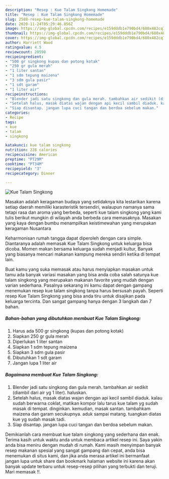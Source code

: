 ```yaml
---
description: "Resep : Kue Talam Singkong Homemade"
title: "Resep : Kue Talam Singkong Homemade"
slug: 2588-resep-kue-talam-singkong-homemade
date: 2020-11-24T05:29:46.856Z
image: https://img-global.cpcdn.com/recipes/e159dddb1e790bd4/680x482cq70/kue-talam-singkong-foto-resep-utama.jpg
thumbnail: https://img-global.cpcdn.com/recipes/e159dddb1e790bd4/680x482cq70/kue-talam-singkong-foto-resep-utama.jpg
cover: https://img-global.cpcdn.com/recipes/e159dddb1e790bd4/680x482cq70/kue-talam-singkong-foto-resep-utama.jpg
author: Harriett Wood
ratingvalue: 4.5
reviewcount: 20598
recipeingredient:
- "500 gr singkong kupas dan potong kotak"
- "250 gr gula merah"
- "1 liter santan"
- "1 sdm tepung maizena"
- "3 sdm gula pasir"
- "1 sdt garam"
- "1 liter air"
recipeinstructions:
- "Blender jadi satu singkong dan gula merah. tambahkan air sedikit (diambil dari air yg 1 liter). haluskan."
- "Setelah halus, masak diatas wajan dengan api kecil sambil diaduk. kalau sudah berwarna coklat, matikan kompor lalu tarus kue talam yg sudah masak di tempat. dinginkan. kemudian, masak santan. tambahkam maizena dan garam secukupnya. aduk sampai matang. tuangkan diatas kue yg sudah masak tadi."
- "Siap disantap. jangan lupa cuci tangan dan berdoa sebelum makan."
categories:
- Recipe
tags:
- kue
- talam
- singkong

katakunci: kue talam singkong 
nutrition: 228 calories
recipecuisine: American
preptime: "PT29M"
cooktime: "PT34M"
recipeyield: "3"
recipecategory: Dinner

---
```



![Kue Talam Singkong](https://img-global.cpcdn.com/recipes/e159dddb1e790bd4/680x482cq70/kue-talam-singkong-foto-resep-utama.jpg)

Masakan adalah keragaman budaya yang setidaknya kita lestarikan karena setiap daerah memiliki karasteristik tersendiri, walaupun namanya sama tetapi rasa dan aroma yang berbeda, seperti kue talam singkong yang kami tulis berikut mungkin di wilayah anda berbeda cara memasaknya. Masakan yang kaya dengan bumbu menampilkan keistimewahan yang merupakan keragaman Nusantara

Keharmonisan rumah tangga dapat diperoleh dengan cara simple. Diantaranya adalah memasak Kue Talam Singkong untuk keluarga bisa dicoba. Momen makan bersama keluarga sudah menjadi kultur, Banyak yang biasanya mencari makanan kampung mereka sendiri ketika di tempat lain.



Buat kamu yang suka memasak atau harus menyiapkan masakan untuk tamu ada banyak variasi masakan yang bisa anda coba salah satunya kue talam singkong yang merupakan makanan favorite yang mudah dengan varian sederhana. Pasalnya sekarang ini kamu dapat dengan gampang menemukan resep kue talam singkong tanpa harus bersusah payah.
Seperti resep Kue Talam Singkong yang bisa anda tiru untuk disajikan pada keluarga tercinta. Dan sangat gampang hanya dengan 3 langkah dan 7 bahan.


<!--inarticleads1-->

##### Bahan-bahan yang dibutuhkan membuat Kue Talam Singkong:

1. Harus ada 500 gr singkong (kupas dan potong kotak)
1. Siapkan 250 gr gula merah
1. Diperlukan 1 liter santan
1. Siapkan 1 sdm tepung maizena
1. Siapkan 3 sdm gula pasir
1. Dibutuhkan 1 sdt garam
1. Jangan lupa 1 liter air




<!--inarticleads2-->

##### Bagaimana membuat  Kue Talam Singkong:

1. Blender jadi satu singkong dan gula merah. tambahkan air sedikit (diambil dari air yg 1 liter). haluskan.
1. Setelah halus, masak diatas wajan dengan api kecil sambil diaduk. kalau sudah berwarna coklat, matikan kompor lalu tarus kue talam yg sudah masak di tempat. dinginkan. kemudian, masak santan. tambahkam maizena dan garam secukupnya. aduk sampai matang. tuangkan diatas kue yg sudah masak tadi.
1. Siap disantap. jangan lupa cuci tangan dan berdoa sebelum makan.




Demikianlah cara membuat kue talam singkong yang sederhana dan enak. Terima kasih untuk waktu anda untuk membaca artikel resep ini. Saya yakin anda bisa meniru dengan mudah di rumah. Kami masih menyimpan banyak resep makanan spesial yang sangat gampang dan cepat, anda bisa menemukan di situs kami, dan jika anda merasa artikel ini bermanfaat jangan lupa untuk share dan bookmark halaman website ini karena akan banyak update terbaru untuk resep-resep pilihan yang terbukti dan teruji. Mari memasak !!. 
